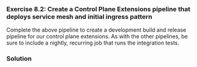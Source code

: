 ### **Exercise 8.2: Create a Control Plane Extensions pipeline that deploys service mesh and initial ingress pattern**

Complete the above pipeline to create a development build and release pipeline for our control plane extensions. As with the other pipelines, be sure to include a nightly, recurring job that runs the integration tests.

### **Solution**